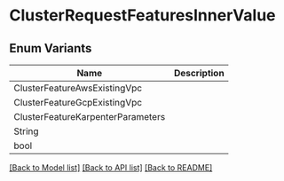 # ClusterRequestFeaturesInnerValue

## Enum Variants

| Name | Description |
|---- | -----|
| ClusterFeatureAwsExistingVpc |  |
| ClusterFeatureGcpExistingVpc |  |
| ClusterFeatureKarpenterParameters |  |
| String |  |
| bool |  |

[[Back to Model list]](../README.md#documentation-for-models) [[Back to API list]](../README.md#documentation-for-api-endpoints) [[Back to README]](../README.md)


